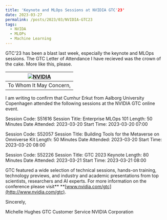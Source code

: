 ```yaml
---
title: 'Keynote and MLOps Sessions at NVIDIA GTC'23'
date: 2023-03-27
permalink: /posts/2023/03/NVIDIA-GTC23
tags:
  - NVIDA 
  - MLOPs
  - Machine Learning
---
```

GTC'23 has been a blast last week, especially the keynote and MLOps sessions. The GTC Letter of Attendance I have recieved was the crown of the cake. More like this, please.

| [![NVIDIA](https://images.nvidia.com/gtc/rf/email/gtc23-spring-680w-83h-1x-marketo-rf-desktop.jpg)](https://u10515711.ct.sendgrid.net/ls/click?upn=FckAc9WdDXs3u-2FWfuupLvxV1eWdLC0vHkExpwhC35-2B7aNRmTVGCLwhEL2ygi8Ubd1fup_JD4YWutu3zaeceqpBoiKAqjAD1gbzcFKNUvdidXv-2BfLddyLX4V8GGH6KYcm1cyhHL8X9veCMFjb24vlyzXG8SOFOGY3OCiwCqZo35IKa8SnmeZbEK455xLG-2BnpZgT98HNPQPNKQ9rQplQsH-2B1TTcdeUYt5HBRijGU-2FRa1O2psH6OEva5EiLtXWxgRXs0duIE7VzZnAAwktpN9e6oBQsEpcF98TO9FsM2keNQHlADpTZn0Ya3H4dZIiEDIuB5ysYVJxt8dyn4vRltnr9zpBrdhbsZFROTQfbefVWVmnxWJQx5Kd6z-2FpHwn2rtyJSPOZIwk5JS-2B5xe8hFh3p7j1zS5K5cHs-2F7mr9o8iDaOEvgHR4umEVtb0q1g-2BmSLzHv7lHyeUE50cqp9QpGiVkeYBALjpA-3D-3D) |
| -------------------------------------------------------------------------------------------------------------------------------------------------------------------------------------------------------------------------------------------------------------------------------------------------------------------------------------------------------------------------------------------------------------------------------------------------------------------------------------------------------------------------------------------------------------------------------------------------------------------------------------------------------------------- |
| To Whom It May Concern,                                                                                                                                                                                                                                                                                                                                                                                                                                                                                                                                                                                                                                              |

I am writing to confirm that Cumhur Erkut from Aalborg University Copenhagen attended the following sessions at the NVIDIA GTC online event.

Session Code: S51616
Session Title: Enterprise MLOps 101
Length: 50 Minutes
Date Attended: 2023-03-20
Start Time: 2023-03-20 07:00

Session Code: S52057
Session Title: Building Tools for the Metaverse on Omniverse Kit
Length: 50 Minutes
Date Attended: 2023-03-20
Start Time: 2023-03-20 08:00

Session Code: S52226
Session Title: GTC 2023 Keynote
Length: 80 Minutes
Date Attended: 2023-03-21
Start Time: 2023-03-21 08:00

GTC featured a wide selection of technical sessions, hands-on training, technology previews, and industry and academic presentations from top scientists, researchers and AI experts. For more information on the conference please visit** **[www.nvidia.com/gtc](http://www.nvidia.com/gtc).

Sincerely,

Michelle Hughes
GTC Customer Service
NVIDIA Corporation
